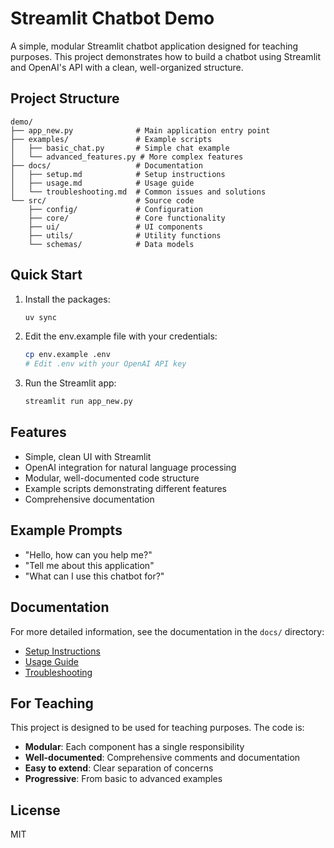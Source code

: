 # Streamlit Chatbot Demo

A simple, modular Streamlit chatbot application designed for teaching purposes. This project demonstrates how to build a chatbot using Streamlit and OpenAI's API with a clean, well-organized structure.

## Project Structure

```
demo/
├── app_new.py              # Main application entry point
├── examples/               # Example scripts
│   ├── basic_chat.py       # Simple chat example
│   └── advanced_features.py # More complex features
├── docs/                   # Documentation
│   ├── setup.md            # Setup instructions
│   ├── usage.md            # Usage guide
│   └── troubleshooting.md  # Common issues and solutions
└── src/                    # Source code
    ├── config/             # Configuration
    ├── core/               # Core functionality
    ├── ui/                 # UI components
    ├── utils/              # Utility functions
    └── schemas/            # Data models
```

## Quick Start

1. Install the packages:
   ```bash
   uv sync
   ```

2. Edit the env.example file with your credentials:
   ```bash
   cp env.example .env
   # Edit .env with your OpenAI API key
   ```

3. Run the Streamlit app:
   ```bash
   streamlit run app_new.py
   ```

## Features

- Simple, clean UI with Streamlit
- OpenAI integration for natural language processing
- Modular, well-documented code structure
- Example scripts demonstrating different features
- Comprehensive documentation

## Example Prompts

- "Hello, how can you help me?"
- "Tell me about this application"
- "What can I use this chatbot for?"

## Documentation

For more detailed information, see the documentation in the `docs/` directory:

- [Setup Instructions](docs/setup.md)
- [Usage Guide](docs/usage.md)
- [Troubleshooting](docs/troubleshooting.md)

## For Teaching

This project is designed to be used for teaching purposes. The code is:

- **Modular**: Each component has a single responsibility
- **Well-documented**: Comprehensive comments and documentation
- **Easy to extend**: Clear separation of concerns
- **Progressive**: From basic to advanced examples

## License

MIT
